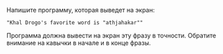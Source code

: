 
Напишите программу, которая выведет на экран:

```text
"Khal Drogo's favorite word is "athjahakar""
```

Программа должна вывести на экран эту фразу в точности. Обратите внимание на кавычки в начале и в конце фразы.
